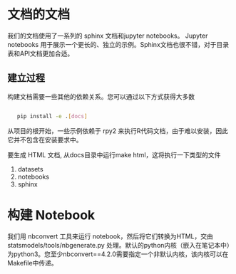 # 文档的文档

我们的文档使用了一系列的 sphinx 文档和jupyter notebooks。 Jupyter notebooks 
用于展示一个更长的、独立的示例。Sphinx文档也很不错，对于目录表和API文档更加合适。

## 建立过程

构建文档需要一些其他的依赖关系。您可以通过以下方式获得大多数

```bash

   pip install -e .[docs]

```

从项目的根开始，一些示例依赖于 rpy2 来执行R代码文档，由于难以安装，因此它并不包含在安装要求中。

要生成 HTML 文档, 从docs目录中运行make html，这将执行一下类型的文件

1. datasets
2. notebooks
3. sphinx

# 构建 Notebook

我们用 nbconvert 工具来运行 notebook，然后将它们转换为HTML，交由statsmodels/tools/nbgenerate.py 处理。默认的python内核（嵌入在笔记本中）为python3。您至少nbconvert==4.2.0需要指定一个非默认内核，该内核可以在Makefile中传递。
